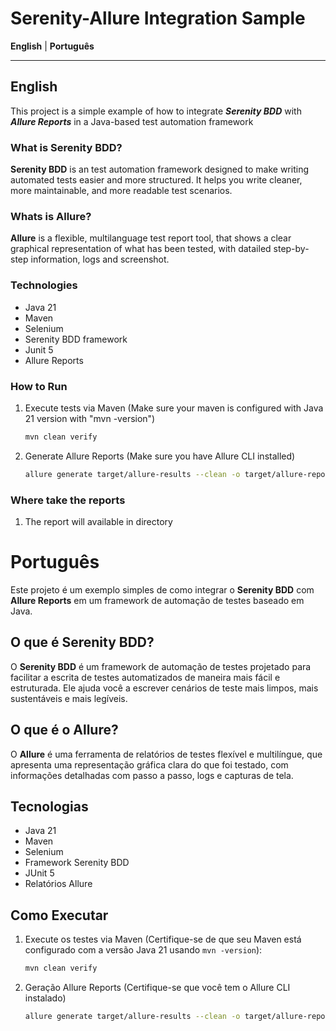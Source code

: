 # Serenity-Allure Integration Sample

**English** | **Português**

-----
## English

This project is a simple example of how to integrate ***Serenity BDD*** with ***Allure Reports*** in a Java-based test automation framework

### What is Serenity BDD?
**Serenity BDD** is an test automation framework designed to make writing automated tests easier and more structured.
It helps you write cleaner, more maintainable, and more readable test scenarios.

### Whats is Allure?
**Allure** is a flexible, multilanguage test report tool, that shows a clear graphical representation of what has been tested, with datailed step-by-step information, logs and screenshot. 
### Technologies

- Java 21
- Maven
- Selenium
- Serenity BDD framework
- Junit 5
- Allure Reports

### How to Run
1. Execute tests via Maven (Make sure your maven is configured with Java 21 version with "mvn -version")
   ```bash
   mvn clean verify

2. Generate Allure Reports (Make sure you have Allure CLI installed)
   ```bash
   allure generate target/allure-results --clean -o target/allure-report
### Where take the reports
1. The report will available in directory

# Português

Este projeto é um exemplo simples de como integrar o **Serenity BDD** com **Allure Reports** em um framework de automação de testes baseado em Java.

## O que é Serenity BDD?
O **Serenity BDD** é um framework de automação de testes projetado para facilitar a escrita de testes automatizados de maneira mais fácil e estruturada. Ele ajuda você a escrever cenários de teste mais limpos, mais sustentáveis e mais legíveis.

## O que é o Allure?
O **Allure** é uma ferramenta de relatórios de testes flexível e multilíngue, que apresenta uma representação gráfica clara do que foi testado, com informações detalhadas com passo a passo, logs e capturas de tela.

## Tecnologias

- Java 21
- Maven
- Selenium
- Framework Serenity BDD
- JUnit 5
- Relatórios Allure

## Como Executar

1. Execute os testes via Maven (Certifique-se de que seu Maven está configurado com a versão Java 21 usando `mvn -version`):
   ```bash
   mvn clean verify

   
2. Geração Allure Reports (Certifique-se que você tem o Allure CLI instalado)
   ```bash
   allure generate target/allure-results --clean -o target/allure-report
